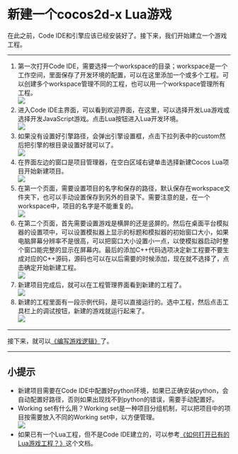 新建一个cocos2d-x Lua游戏
============

在此之前，Code IDE和引擎应该已经安装好了。接下来，我们开始建立一个游戏工程。

------------

1. 第一次打开Code IDE，需要选择一个workspace的目录；workspace是一个工作空间，里面保存了开发环境的配置，可以在这里添加一个或多个工程。可以创建多个workspace管理不同的工程，也可以用一个workspace管理所有工程。  
  ![][select workspace img]
2. 进入Code IDE主界面，可以看到欢迎界面，在这里，可以选择开发Lua游戏或选择开发JavaScript游戏。点击Lua按钮进入Lua开发环境。  
  ![][select welcome lua img]
3. 如果没有设置好引擎路径，会弹出引擎设置框，点击下拉列表中的custom然后把引擎的根目录设置好就可以了。  
  ![][set lua engine img]
4. 在界面左边的窗口是项目管理器，在空白区域右键单击选择新建Cocos Lua项目开始新建项目。  
  ![][select new lua proj img]
5. 在第一个页面，需要设置项目的名字和保存的路径，默认保存在workspace文件夹下，也可以手动设置保存到另外的目录下。需要注意的是，在一个workspace中，项目的名字是不能重复的。  
  ![][create lua page1 img]
6. 在第二个页面，首先需要设置游戏是横屏的还是竖屏的。然后在桌面平台模拟器的设置项中，可以设置模拟器上显示的标题和模拟器的初始窗口大小，如果电脑屏幕分辨率不是很高，可以把窗口大小设置小一点，以使模拟器启动时整个窗口能完整的显示在屏幕内。最后的添加C++代码选项决定新工程要不要生成对应的C++源码，源码也可以在以后需要的时候添加，现在就不选择了，点击确定开始新建工程。  
  ![][create lua page2 img]
7. 新建项目完成后，就可以在工程管理界面看到新建的工程了。  
  ![][create lua finish img]
8. 新建的工程里面有一段示例代码，是可以直接运行的。选中工程，然后点击工具栏上的调试按钮，新建的游戏就运行起来了。  
  ![][run new game img]

-------------

接下来，就可以[《编写游戏逻辑》](../2-typing-game-logic/zh.md)了。

---------------

小提示
--------

- 新建项目需要在Code IDE中配置好python环境，如果已正确安装python，会自动配置好路径，否则如果出现找不到python的错误，需要手动配置好。
- Working set有什么用？Working set是一种项目分组机制，可以把项目中的项目按需要放入不同的Working set中，以方便管理。  
  ![][lua working set img]
- 如果已有一个Lua工程，但不是Code IDE建立的，可以参考[《如何打开已有的Lua游戏工程？》]()这个文档。
  
[select workspace img]: ./res/select_workspace.png
[select welcome lua img]: ./res/select_welcome_lua.jpg
[set lua engine img]: ./res/set_lua_engine.jpg
[select new lua proj img]: ./res/select_new_lua_proj.jpg
[create lua page1 img]: ./res/create_lua_page1.jpg
[create lua page2 img]: ./res/create_lua_page2.jpg
[create lua finish img]: ./res/create_lua_finish.jpg
[run new game img]: ./res/run_new_game.jpg
[lua working set img]: ./res/lua_working_set.png
